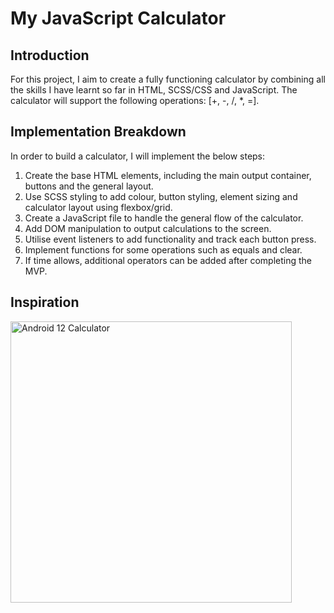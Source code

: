 # My JavaScript Calculator

## Introduction

For this project, I aim to create a fully functioning calculator by combining all the skills I have learnt so far in HTML, SCSS/CSS and JavaScript. The calculator will support the following operations: [+, -, /, *, =].

## Implementation Breakdown

In order to build a calculator, I will implement the below steps:

1. Create the base HTML elements, including the main output container, buttons and the general layout.
2. Use SCSS styling to add colour, button styling, element sizing and calculator layout using flexbox/grid.
3. Create a JavaScript file to handle the general flow of the calculator.
4. Add DOM manipulation to output calculations to the screen.
5. Utilise event listeners to add functionality and track each button press.
6. Implement functions for some operations such as equals and clear.
7. If time allows, additional operators can be added after completing the MVP.

## Inspiration

<img src="https://cdn.vox-cdn.com/uploads/chorus_asset/file/22835822/Screen_Shot_2021_09_08_at_4.58.56_PM.png" alt="Android 12 Calculator" title="Calculator Inspiration" width="450"/>
